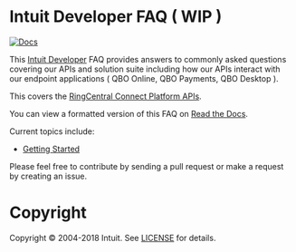 Intuit Developer FAQ ( WIP ) 
===============

[![Docs][docs-readthedocs-svg]][docs-readthedocs-link]

This [Intuit Developer](https://developer.intuit.com) FAQ provides answers to commonly asked questions covering our APIs and solution suite including how our APIs interact with our endpoint applications ( QBO Online, QBO Payments, QBO Desktop ).

This covers the [RingCentral Connect Platform APIs](https://developers.ringcentral.com).

You can view a formatted version of this FAQ on [Read the Docs](http://developer.intuit.com).

Current topics include:

* [Getting Started](docs/getting_started.md)

Please feel free to contribute by sending a pull request or make a request by creating an issue.

# Copyright

Copyright &copy; 2004-2018 Intuit. See [LICENSE][] for details.

 [docs-readthedocs-svg]: https://img.shields.io/badge/docs-readthedocs-blue.svg
 [docs-readthedocs-link]: https://docs.readthedocs.io/en/latest/getting_started.html#import-your-docs
 [license]: LICENSE.md